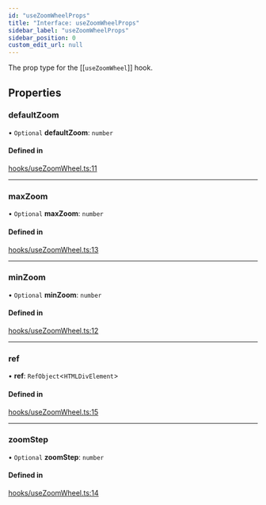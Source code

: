 ```yaml
---
id: "useZoomWheelProps"
title: "Interface: useZoomWheelProps"
sidebar_label: "useZoomWheelProps"
sidebar_position: 0
custom_edit_url: null
---
```


The prop type for the [[`useZoomWheel`]] hook.

## Properties

### defaultZoom

• `Optional` **defaultZoom**: `number`

#### Defined in

[hooks/useZoomWheel.ts:11](https://github.com/rob-blackbourn/jetblack-map/blob/1405b9e/src/hooks/useZoomWheel.ts#L11)

___

### maxZoom

• `Optional` **maxZoom**: `number`

#### Defined in

[hooks/useZoomWheel.ts:13](https://github.com/rob-blackbourn/jetblack-map/blob/1405b9e/src/hooks/useZoomWheel.ts#L13)

___

### minZoom

• `Optional` **minZoom**: `number`

#### Defined in

[hooks/useZoomWheel.ts:12](https://github.com/rob-blackbourn/jetblack-map/blob/1405b9e/src/hooks/useZoomWheel.ts#L12)

___

### ref

• **ref**: `RefObject`<`HTMLDivElement`\>

#### Defined in

[hooks/useZoomWheel.ts:15](https://github.com/rob-blackbourn/jetblack-map/blob/1405b9e/src/hooks/useZoomWheel.ts#L15)

___

### zoomStep

• `Optional` **zoomStep**: `number`

#### Defined in

[hooks/useZoomWheel.ts:14](https://github.com/rob-blackbourn/jetblack-map/blob/1405b9e/src/hooks/useZoomWheel.ts#L14)
